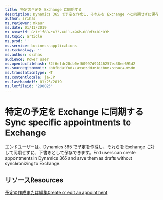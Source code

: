 ```yaml
---
title: 特定の予定を Exchange に同期する
description: Dynamics 365 で予定を作成し、それらを Exchange へと同期せずに保存する
author: srihas
ms.reviewer: mkaur
ms.date: 01/11/2019
ms.assetid: 8c1c1f60-ce73-e811-a96b-000d3a18c83b
ms.topic: article
ms.prod: ''
ms.service: business-applications
ms.technology: ''
ms.author: srihas
audience: Power user
ms.openlocfilehash: 82f6efdc20cb0ef60997d92446257ec38ee695d2
ms.sourcegitcommit: abbfbdaff6d71a53e5dd36fecb6673080c49e5d6
ms.translationtype: HT
ms.contentlocale: ja-JP
ms.lasthandoff: 01/26/2019
ms.locfileid: "290023"
---
```

# <a name="sync-specific-appointments-to-exchange"></a><span data-ttu-id="dcb8a-103">特定の予定を Exchange に同期する</span><span class="sxs-lookup"><span data-stu-id="dcb8a-103">Sync specific appointments to Exchange</span></span>




<span data-ttu-id="dcb8a-104">エンドユーザーは、Dynamics 365 で予定を作成し、それらを Exchange に対して同期せずに、下書きとして保存できます。</span><span class="sxs-lookup"><span data-stu-id="dcb8a-104">End users can create appointments in Dynamics 365 and save them as drafts without synchronizing to Exchange.</span></span>

## <a name="resources"></a><span data-ttu-id="dcb8a-105">リソース</span><span class="sxs-lookup"><span data-stu-id="dcb8a-105">Resources</span></span>

[<span data-ttu-id="dcb8a-106">予定の作成または編集</span><span class="sxs-lookup"><span data-stu-id="dcb8a-106">Create or edit an appointment</span></span>](https://docs.microsoft.com/dynamics365/customer-engagement/basics/create-edit-appointment)